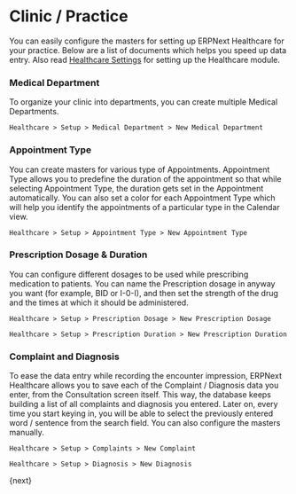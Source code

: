 <!-- add-breadcrumbs -->
# Clinic / Practice

You can easily configure the masters for setting up ERPNext Healthcare for your practice. Below are a list of documents which helps you speed up data entry. Also read [Healthcare Settings](https://erpnext.org/docs/user/manual/en/healthcare/setup/healthcare_settings) for setting up the Healthcare module.

### Medical Department
To organize your clinic into departments, you can create multiple Medical Departments.

`Healthcare > Setup > Medical Department > New Medical Department`

### Appointment Type
You can create masters for various type of Appointments. Appointment Type allows you to predefine the duration of the appointment so that while selecting Appointment Type, the duration gets set in the Appointment automatically. You can also set a color for each Appointment Type which will help you identify the appointments of a particular type in the Calendar view.

`Healthcare > Setup > Appointment Type > New Appointment Type`

### Prescription Dosage & Duration
You can configure different dosages to be used while prescribing medication to patients. You can name the Prescription dosage in anyway you want (for example, BID or I-0-I), and then set the strength of the drug and the times at which it should be administered.

`Healthcare > Setup > Prescription Dosage > New Prescription Dosage`

`Healthcare > Setup > Prescription Duration > New Prescription Duration`

### Complaint and Diagnosis
To ease the data entry while recording the encounter impression, ERPNext Healthcare allows you to save each of the Complaint / Diagnosis data you enter, from the Consultation screen itself. This way, the database keeps building a list of all complaints and diagnosis you entered. Later on, every time you start keying in, you will be able to select the previously entered word / sentence from the search field. You can also configure the masters manually.

`Healthcare > Setup > Complaints > New Complaint`

`Healthcare > Setup > Diagnosis > New Diagnosis`

{next}

